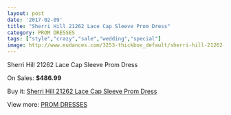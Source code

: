 ```yaml
---
layout: post
date: '2017-02-09'
title: "Sherri Hill 21262 Lace Cap Sleeve Prom Dress"
category: PROM DRESSES
tags: ["style","crazy","sale","wedding","special"]
image: http://www.eudances.com/3253-thickbox_default/sherri-hill-21262-lace-cap-sleeve-prom-dress.jpg
---
```

Sherri Hill 21262 Lace Cap Sleeve Prom Dress

On Sales: **$486.99**
<a href="https://www.eudances.com/en/prom-dresses/1114-sherri-hill-21262-lace-cap-sleeve-prom-dress.html"><amp-img layout="responsive" width="600" height="600" src="//www.eudances.com/3253-thickbox_default/sherri-hill-21262-lace-cap-sleeve-prom-dress.jpg" alt="Sherri Hill 21262 Lace Cap Sleeve Prom Dress 0" /></a>
<a href="https://www.eudances.com/en/prom-dresses/1114-sherri-hill-21262-lace-cap-sleeve-prom-dress.html"><amp-img layout="responsive" width="600" height="600" src="//www.eudances.com/3254-thickbox_default/sherri-hill-21262-lace-cap-sleeve-prom-dress.jpg" alt="Sherri Hill 21262 Lace Cap Sleeve Prom Dress 1" /></a>

Buy it: [Sherri Hill 21262 Lace Cap Sleeve Prom Dress](https://www.eudances.com/en/prom-dresses/1114-sherri-hill-21262-lace-cap-sleeve-prom-dress.html "Sherri Hill 21262 Lace Cap Sleeve Prom Dress")

View more: [PROM DRESSES](https://www.eudances.com/en/13-prom-dresses "PROM DRESSES")